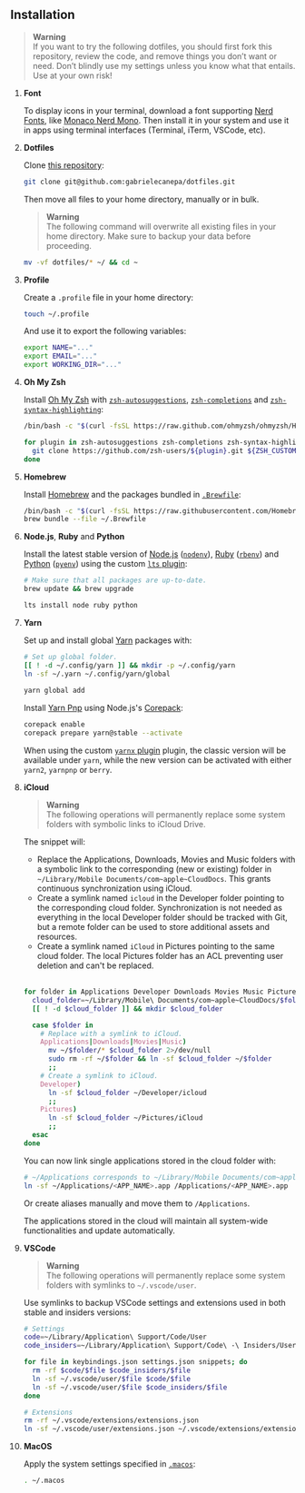 ## Installation

> **Warning**  
> If you want to try the following dotfiles, you should first fork this repository, review the code, and remove things you don’t want or need. Don’t blindly use my settings unless you know what that entails. 
> Use at your own risk!

1. **Font**
    
   To display icons in your terminal, download a font supporting [Nerd Fonts](https://nerdfonts.com), like [Monaco Nerd Mono](https://github.com/Karmenzind/monaco-nerd-fonts/blob/master/fonts/Monaco%20Nerd%20Font%20Complete%20Mono.ttf?raw=true). Then install it in your system and use it in apps using terminal interfaces (Terminal, iTerm, VSCode, etc).

2. **Dotfiles**

    Clone [this repository](https://github.com/gabrielecanepa/dotfiles):

    ```sh
    git clone git@github.com:gabrielecanepa/dotfiles.git
    ```
    
    Then move all files to your home directory, manually or in bulk.

    > **Warning**  
    > The following command will overwrite all existing files in your home directory. Make sure to backup your data before proceeding.
    
    ```sh
    mv -vf dotfiles/* ~/ && cd ~
    ```

3. **Profile** 

    Create a `.profile` file in your home directory:

    ```sh
    touch ~/.profile
    ```

    And use it to export the following variables:

    ```sh
    export NAME="..."
    export EMAIL="..."
    export WORKING_DIR="..."
    ```

4. **Oh My Zsh**

    Install [Oh My Zsh](https://ohmyz.sh) with [`zsh-autosuggestions`](https://github.com/zsh-users/zsh-autosuggestions), [`zsh-completions`](https://github.com/zsh-users/zsh-completions) and [`zsh-syntax-highlighting`](https://github.com/zsh-users/zsh-syntax-highlighting):

    ```sh
    /bin/bash -c "$(curl -fsSL https://raw.github.com/ohmyzsh/ohmyzsh/HEAD/tools/install.sh)"
    
    for plugin in zsh-autosuggestions zsh-completions zsh-syntax-highlighting; do
      git clone https://github.com/zsh-users/${plugin}.git ${ZSH_CUSTOM:-~/.oh-my-zsh/custom}/plugins/${plugin}
    done
    ```

5. **Homebrew**

    Install [Homebrew](https://brew.sh) and the packages bundled in [`.Brewfile`](../.Brewfile):

    ```sh
    /bin/bash -c "$(curl -fsSL https://raw.githubusercontent.com/Homebrew/install/HEAD/install.sh)"
    brew bundle --file ~/.Brewfile
    ```

6. **Node.js**, **Ruby** and **Python**

    Install the latest stable version of [Node.js](https://nodejs.org) ([`nodenv`](https://github.com/nodenv/nodenv)), [Ruby](https://ruby-lang.org) ([`rbenv`](https://github.com/rbenv/rbenv)) and [Python](https://python.org) ([`pyenv`](https://github.com/pyenv/pyenv)) using the custom [`lts` plugin](../.zsh/plugins/lts/lts.plugin.zsh):

    ```sh
    # Make sure that all packages are up-to-date.
    brew update && brew upgrade

    lts install node ruby python
    ```

7. **Yarn**

    Set up and install global [Yarn](https://classic.yarnpkg.com) packages with:

    ```sh
    # Set up global folder.
    [[ ! -d ~/.config/yarn ]] && mkdir -p ~/.config/yarn
    ln -sf ~/.yarn ~/.config/yarn/global
  
    yarn global add
    ```

    Install [Yarn Pnp](https://yarnpkg.com/features/pnp) using Node.js's [Corepack](https://nodejs.org/api/corepack):

    ```sh
    corepack enable
    corepack prepare yarn@stable --activate
    ```

    When using the custom [`yarnx` plugin](../.zsh/plugins/yarnx/yarnx.plugin.zsh) plugin, the classic version will be available under `yarn`, while the new version can be activated with either `yarn2`, `yarnpnp` or `berry`.

8. **iCloud**

    > **Warning**  
    > The following operations will permanently replace some system folders with symbolic links to iCloud Drive.

    The snippet will:
    - Replace the Applications, Downloads, Movies and Music folders with a symbolic link to the corresponding (new or existing) folder in `~/Library/Mobile Documents/com~apple~CloudDocs`. This grants continuous synchronization using iCloud.
    - Create a symlink named `icloud` in the Developer folder pointing to the corresponding cloud folder. Synchronization is not needed as everything in the local Developer folder should be tracked with Git, but a remote folder can be used to store additional assets and resources.
    - Create a symlink named `iCloud` in Pictures pointing to the same cloud folder. The local Pictures folder has an ACL preventing user deletion and can't be replaced.

    <br>

    ```sh
    for folder in Applications Developer Downloads Movies Music Pictures; do
      cloud_folder=~/Library/Mobile\ Documents/com~apple~CloudDocs/$folder
      [[ ! -d $cloud_folder ]] && mkdir $cloud_folder

      case $folder in
        # Replace with a symlink to iCloud.
        Applications|Downloads|Movies|Music)
          mv ~/$folder/* $cloud_folder 2>/dev/null
          sudo rm -rf ~/$folder && ln -sf $cloud_folder ~/$folder
          ;;
        # Create a symlink to iCloud.
        Developer)
          ln -sf $cloud_folder ~/Developer/icloud
          ;;
        Pictures)
          ln -sf $cloud_folder ~/Pictures/iCloud
          ;;
      esac
    done
    ```

    You can now link single applications stored in the cloud folder with:
    
    ```sh
    # ~/Applications corresponds to ~/Library/Mobile Documents/com~apple~CloudDocs/Applications
    ln -sf ~/Applications/<APP_NAME>.app /Applications/<APP_NAME>.app
    ``` 
    
    Or create aliases manually and move them to `/Applications`.
    
    The applications stored in the cloud will maintain all system-wide functionalities and update automatically.

9. **VSCode**

    > **Warning**  
    > The following operations will permanently replace some system folders with symlinks to `~/.vscode/user`.

    Use symlinks to backup VSCode settings and extensions used in both stable and insiders versions:

    ```sh
    # Settings
    code=~/Library/Application\ Support/Code/User
    code_insiders=~/Library/Application\ Support/Code\ -\ Insiders/User

    for file in keybindings.json settings.json snippets; do
      rm -rf $code/$file $code_insiders/$file
      ln -sf ~/.vscode/user/$file $code/$file
      ln -sf ~/.vscode/user/$file $code_insiders/$file
    done
    
    # Extensions
    rm -rf ~/.vscode/extensions/extensions.json
    ln -sf ~/.vscode/user/extensions.json ~/.vscode/extensions/extensions.json
    ```

10. **MacOS**

    Apply the system settings specified in [`.macos`](../.macos):

    ```sh
    . ~/.macos
    ```
